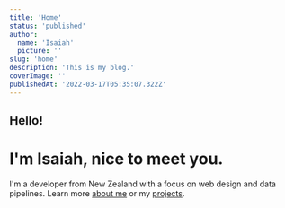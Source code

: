 ```yaml
---
title: 'Home'
status: 'published'
author:
  name: 'Isaiah'
  picture: ''
slug: 'home'
description: 'This is my blog.'
coverImage: ''
publishedAt: '2022-03-17T05:35:07.322Z'
---
```


## Hello!

# I'm Isaiah, nice to meet you.

I'm a developer from New Zealand with a focus on web design and data pipelines. Learn more [about me](/about) or my [projects](/projects).